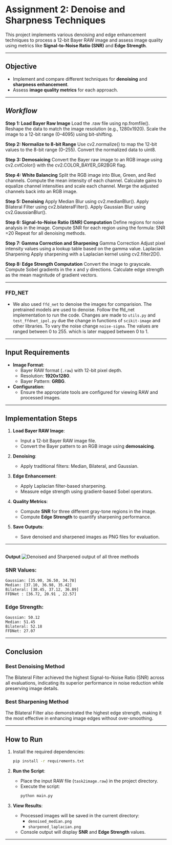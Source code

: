



# **Assignment 2: Denoise and Sharpness Techniques**

This project implements various denoising and edge enhancement techniques to process a 12-bit Bayer RAW image and assess image quality using metrics like **Signal-to-Noise Ratio (SNR)** and **Edge Strength**.

---

## **Objective**

- Implement and compare different techniques for **denoising** and **sharpness enhancement**.
- Assess **image quality metrics** for each approach.

---

## ***Workflow***

**Step 1: Load Bayer Raw Image**
Load the .raw file using np.fromfile().
Reshape the data to match the image resolution (e.g., 1280x1920).
Scale the image to a 12-bit range (0–4095) using bit-shifting.

**Step 2: Normalize to 8-bit Range**
Use cv2.normalize() to map the 12-bit values to the 8-bit range (0–255).
Convert the normalized data to uint8.

**Step 3: Demosaicing**
Convert the Bayer raw image to an RGB image using cv2.cvtColor() with the cv2.COLOR_BAYER_GR2BGR flag.

**Step 4: White Balancing**
Split the RGB image into Blue, Green, and Red channels.
Compute the mean intensity of each channel.
Calculate gains to equalize channel intensities and scale each channel.
Merge the adjusted channels back into an RGB image.

**Step 5: Denoising**
Apply Median Blur using cv2.medianBlur().
Apply Bilateral Filter using cv2.bilateralFilter().
Apply Gaussian Blur using cv2.GaussianBlur().

**Step 6: Signal-to-Noise Ratio (SNR) Computation**
Define regions for noise analysis in the image.
Compute SNR for each region using the formula:
SNR =20 
Repeat for all denoising methods.

**Step 7: Gamma Correction and Sharpening**
Gamma Correction
Adjust pixel intensity values using a lookup table based on the gamma value.
Laplacian Sharpening
Apply sharpening with a Laplacian kernel using cv2.filter2D().

**Step 8: Edge Strength Computation**
Convert the image to grayscale.
Compute Sobel gradients in the x and y directions.
Calculate edge strength as the mean magnitude of gradient vectors.

---
### **FFD_NET**
- We also used `ffd_net` to denoise the images for comparision. The pretrained models are used to denoise. Follow the ffd_net implementation to run the code. Changes are made to `utils.py` and `test_ffdnet_ipol.py` due the change in functions of `scikit-image` and other libraries. To vary the noise change `noise-sigma`. The values are ranged between 0 to 255. which is later mapped between 0 to 1.   
---

## **Input Requirements**

- **Image Format**:
  - Bayer RAW format (`.raw`) with 12-bit pixel depth.
  - Resolution: **1920x1280**.
  - Bayer Pattern: **GRBG**.
- **Configuration**:
  - Ensure the appropriate tools are configured for viewing RAW and processed images.

---

## **Implementation Steps**

1. **Load Bayer RAW Image**:
   - Input a 12-bit Bayer RAW image file.
   - Convert the Bayer pattern to an RGB image using **demosaicing**.

2. **Denoising**:
   - Apply traditional filters: Median, Bilateral, and Gaussian.

3. **Edge Enhancement**:
   - Apply Laplacian filter-based sharpening.
   - Measure edge strength using gradient-based Sobel operators.

4. **Quality Metrics**:
   - Compute **SNR** for three different gray-tone regions in the image.
   - Compute **Edge Strength** to quantify sharpening performance.

5. **Save Outputs**:
   - Save denoised and sharpened images as PNG files for evaluation.

---

## 
**Output**
![Denoised and Sharpened output of all three methods](https://github.com/user-attachments/assets/7de1de8a-67eb-4fd8-92e1-b6fefa0898a7)
### **SNR Values**:
```plaintext
Gaussian: [35.90, 36.50, 34.78]
Median: [37.10, 36.98, 35.42]
Bilateral: [38.45, 37.12, 36.89]
FFDNet : [36.72, 20.91 , 22.57]
```

### **Edge Strength**:
```plaintext
Gaussian: 50.12
Median: 51.45
Bilateral: 52.18
FFDNet: 27.07
```

---
## **Conclusion**
### **Best Denoising Method**
The Bilateral Filter achieved the highest Signal-to-Noise Ratio (SNR) across all evaluations, indicating its superior performance in noise reduction while preserving image details.

### **Best Sharpening Method**
The Bilateral Filter also demonstrated the highest edge strength, making it the most effective in enhancing image edges without over-smoothing.

---
## **How to Run**

1. Install the required dependencies:
   ```bash
   pip install -r requirements.txt
   ```
     

2. **Run the Script**:
   - Place the input RAW file (`task2image.raw`) in the project directory.
   - Execute the script:
     ```bash
     python main.py
     ```

3. **View Results**:
   - Processed images will be saved in the current directory:
     - `denoised_median.png`
     - `sharpened_laplacian.png`
   - Console output will display **SNR** and **Edge Strength** values.

---


